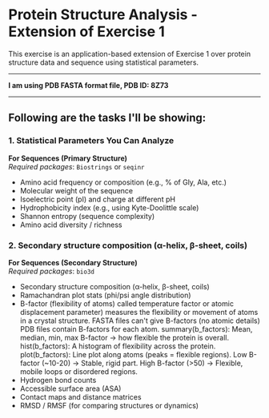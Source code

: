 # Protein Structure Analysis - Extension of Exercise 1

This exercise is an application-based extension of Exercise 1 over protein structure data and sequence using statistical parameters.

---

**I am using PDB FASTA format file, PDB ID: 8Z73**

---

## Following are the tasks I'll be showing:

### 1. Statistical Parameters You Can Analyze  
**For Sequences (Primary Structure)**  
_Required packages_: `Biostrings` or `seqinr`

- Amino acid frequency or composition (e.g., % of Gly, Ala, etc.)
- Molecular weight of the sequence
- Isoelectric point (pI) and charge at different pH
- Hydrophobicity index (e.g., using Kyte-Doolittle scale)
- Shannon entropy (sequence complexity)
- Amino acid diversity / richness

### 2. Secondary structure composition (α-helix, β-sheet, coils)  
**For Sequences (Secondary Structure)**  
_Required packages_: `bio3d`

- Secondary structure composition (α-helix, β-sheet, coils)
- Ramachandran plot stats (phi/psi angle distribution)
- B-factor (flexibility of atoms)
   called temperature factor or atomic displacement parameter) measures the flexibility or movement of atoms in a crystal structure.
  FASTA files can't give B-factors (no atomic details)
  PDB files contain B-factors for each atom.
  summary(b_factors): Mean, median, min, max B-factor → how flexible the protein is overall.
  hist(b_factors): A histogram of flexibility across the protein.
  plot(b_factors): Line plot along atoms (peaks = flexible regions).
  Low B-factor (~10-20) → Stable, rigid part.
  High B-factor (>50) → Flexible, mobile loops or disordered regions.
- Hydrogen bond counts
- Accessible surface area (ASA)
- Contact maps and distance matrices
- RMSD / RMSF (for comparing structures or dynamics)
